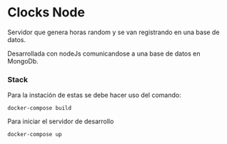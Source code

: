 # Clocks Node

Servidor que genera horas random y se van registrando en una base de datos.

Desarrollada con nodeJs comunicandose a una base de datos en MongoDb.

### Stack

Para la instación de estas se debe hacer uso del comando:

```
docker-compose build
```

Para iniciar el servidor de desarrollo

```
docker-compose up
```
